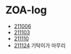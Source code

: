 # ZOA-log

- [211006](https://github.com/ZenithOfApex/ZOA-log/blob/master/211016.md)
- [211103](https://github.com/ZenithOfApex/ZOA-log/blob/master/211103.md)
- [211110](https://github.com/ZenithOfApex/ZOA-log/blob/master/211110.md)
- [211124](https://github.com/ZenithOfApex/ZOA-log/blob/master/211124.md)
기탁이가 마무리

